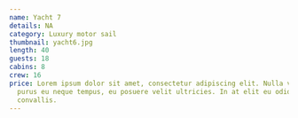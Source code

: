 ```yaml
---
name: Yacht 7
details: NA
category: Luxury motor sail
thumbnail: yacht6.jpg
length: 40
guests: 18
cabins: 8
crew: 16
price: Lorem ipsum dolor sit amet, consectetur adipiscing elit. Nulla vestibulum
  purus eu neque tempus, eu posuere velit ultricies. In at elit eu odio lacinia
  convallis.
---
```

